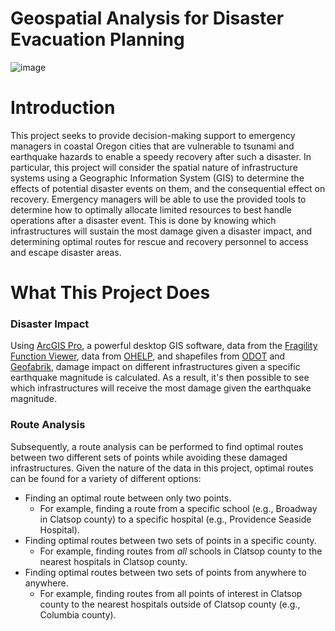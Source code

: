 # Geospatial Analysis for Disaster Evacuation Planning
![image](https://user-images.githubusercontent.com/44957830/166508424-6d4c3ad3-c261-43c4-b9e6-b35c9442e57d.png)

# Introduction
This project seeks to provide decision-making support to emergency managers in coastal Oregon cities that are vulnerable to tsunami and earthquake hazards to enable a speedy recovery after such a disaster. In particular, this project will consider the spatial nature of infrastructure systems using a Geographic Information System (GIS) to determine the effects of potential disaster events on them, and the consequential effect on recovery. Emergency managers will be able to use the provided tools to determine how to optimally allocate limited resources to best handle operations after a disaster event. This is done by knowing which infrastructures will sustain the most damage given a disaster impact, and determining optimal routes for rescue and recovery personnel to access and escape disaster areas.

# What This Project Does
### Disaster Impact
Using [ArcGIS Pro](https://www.esri.com/en-us/arcgis/products/arcgis-pro/overview), a powerful desktop GIS software, data from the [Fragility Function Viewer](https://clip.engr.oregonstate.edu/), data from [OHELP](https://ohelp.oregonstate.edu/), and shapefiles from [ODOT](https://www.oregon.gov/odot/Data/Pages/GIS-Data.aspx) and [Geofabrik](https://download.geofabrik.de/north-america/us/oregon.html), damage impact on different infrastructures given a specific earthquake magnitude is calculated. As a result, it's then possible to see which infrastructures will receive the most damage given the earthquake magnitude. 
### Route Analysis
Subsequently, a route analysis can be performed to find optimal routes between two different sets of points while avoiding these damaged infrastructures. Given the nature of the data in this project, optimal routes can be found for a variety of different options:
* Finding an optimal route between only two points.
  * For example, finding a route from a specific school (e.g., Broadway in Clatsop county) to a specific hospital (e.g., Providence Seaside Hospital).
* Finding optimal routes between two sets of points in a specific county.
  * For example, finding routes from *all* schools in Clatsop county to the nearest hospitals in Clatsop county.
* Finding optimal routes between two sets of points from anywhere to anywhere.
  * For example, finding routes from all points of interest in Clatsop county to the nearest hospitals outside of Clatsop county (e.g., Columbia county).
